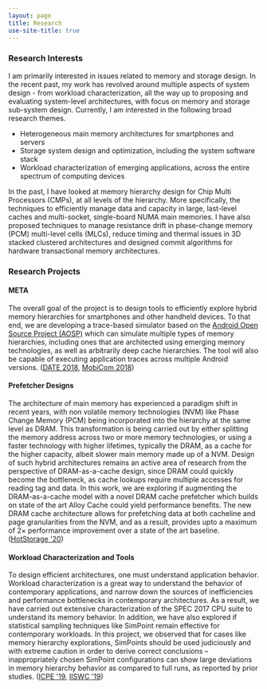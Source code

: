 ```yaml
---
layout: page
title: Research
use-site-title: true
---
```


### Research Interests
I am primarily interested in issues related to memory and storage design. 
In the recent past, my work has revolved around multiple aspects of system 
design - from workload characterization, all the way up to proposing and 
evaluating system-level architectures, with focus on memory and storage 
sub-system design. Currently, I am interested in the following broad 
research themes.

* Heterogeneous main memory architectures for smartphones and servers
* Storage system design and optimization, including the system software stack
* Workload characterization of emerging applications, across the entire spectrum of computing devices



In the past, I have looked at memory hierarchy design for Chip Multi Processors (CMPs), at all levels of the hierarchy. More specifically, the techniques to efficiently manage data and capacity in large, last-level caches and multi-socket, single-board NUMA main memories. I have also proposed techniques to manage resistance drift in phase-change memory (PCM) multi-level cells (MLCs), reduce timing and thermal issues in 3D stacked clustered architectures and designed commit algorithms for hardware transactional memory architectures.

### Research Projects

#### META
The overall goal of the project is to design tools to efficiently 
explore hybrid memory hierarchies for smartphones and other handheld
devices. To that end, we are developing a trace-based simulator based 
on the <a href="https://source.android.com">Android Open Source Project (AOSP)</a> which can simulate multiple types of memory 
hierarchies, including ones that are architected using emerging 
memory technologies, as well as arbitrarily deep cache hierarchies. 
The tool will also be capable of executing application traces across multiple Android versions. (<a href="/pubs/date2018.pdf">DATE 2018</a>, <a href="/pubs/mobicom2018.pdf">MobiCom 2018</a>)

#### Prefetcher Designs
The architecture of main memory has experienced a paradigm shift in recent years, with non volatile memory technologies (NVM) like Phase Change Memory (PCM) being incorporated into the hierarchy at the same level as DRAM. This transformation is being carried out by either splitting the memory address across two or more memory technologies, or using a faster technology with higher lifetimes, typically the DRAM, as a cache for the higher capacity, albeit slower main memory made up of a NVM.
Design of such hybrid architectures remains an active area of research from the perspective of DRAM-as-a-cache design, since DRAM could quickly become the bottleneck, as cache lookups require multiple accesses for reading tag and data. In this work, we are exploring if augmenting the DRAM-as-a-cache model with a novel DRAM cache prefetcher which builds on state of the art Alloy Cache could yield performance benefits. The new DRAM cache architecture allows for prefetching data at both cacheline and page granularities from the NVM, and as a result, provides upto a maximum of 2× performance improvement over a state of the art baseline. (<a href="/pubs/hotstorage2020.pdf">HotStorage '20</a>)

#### Workload Characterization and Tools
To design efficient architectures, one must understand application 
behavior. Workload characterization is a great way to understand the 
behavior of contemporary applications, and narrow down the sources of 
inefficiencies and performance bottlenecks in contemporary architectures.
As a result, we have carried out extensive characterization of the 
SPEC 2017 CPU suite to understand its memory behavior. In addition, 
we have also explored if statistical sampling techniques like SimPoint 
remain effective for contemporary workloads. In this project, we observed that for cases like memory hierarchy explorations, SimPoints should 
be used judiciously and with extreme caution in order to derive correct conclusions – inappropriately chosen SimPoint configurations can show large deviations in memory hierarchy behavior as compared to full runs, as reported by prior studies. (<a href="/pubs/icpe2019b.pdf">ICPE '19</a>, <a href="/pubs/iiswc2019.pdf">IISWC '19</a>)



